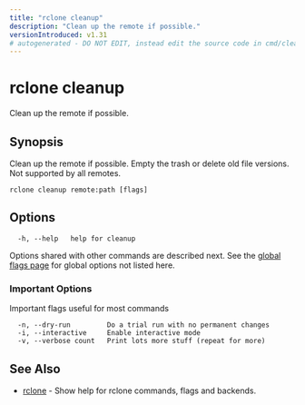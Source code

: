 ```yaml
---
title: "rclone cleanup"
description: "Clean up the remote if possible."
versionIntroduced: v1.31
# autogenerated - DO NOT EDIT, instead edit the source code in cmd/cleanup/ and as part of making a release run "make commanddocs"
---
```

# rclone cleanup

Clean up the remote if possible.

## Synopsis

Clean up the remote if possible.  Empty the trash or delete old file
versions. Not supported by all remotes.


```
rclone cleanup remote:path [flags]
```

## Options

```
  -h, --help   help for cleanup
```

Options shared with other commands are described next.
See the [global flags page](/flags/) for global options not listed here.

### Important Options

Important flags useful for most commands

```
  -n, --dry-run         Do a trial run with no permanent changes
  -i, --interactive     Enable interactive mode
  -v, --verbose count   Print lots more stuff (repeat for more)
```

## See Also

* [rclone](/commands/rclone/)	 - Show help for rclone commands, flags and backends.

